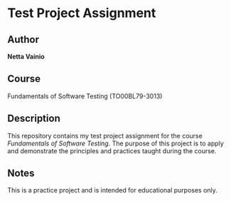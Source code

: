 # Test Project Assignment

## Author
**Netta Vainio**

## Course
Fundamentals of Software Testing (TO00BL79-3013)

## Description
This repository contains my test project assignment for the course *Fundamentals of Software Testing*. The purpose of this project is to apply and demonstrate the principles and practices taught during the course.

## Notes
This is a practice project and is intended for educational purposes only.
